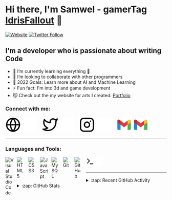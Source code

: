# Hi there, I'm Samwel - gamerTag [IdrisFallout][Website] 👋 

[![Website](https://img.shields.io/website?down_message=unstable&label=waithakasam.tk&style=for-the-badge&up_message=online&url=http%3A%2F%2Fwaithakasam.tk)](http://waithakasam.tk)
[![Twitter Follow](https://img.shields.io/twitter/follow/SamwelWaithak10?label=TWITTER%20FOLLOW&style=for-the-badge)](https://twitter.com/SamwelWaithak10)



## I'm a developer who is passionate about writing Code

- 🌱 I’m currently learning everything 🤣
- 👯 I’m looking to collaborate with other programmers
- 🥅 2022 Goals: Learn more about AI and Machine Learning
- ⚡ Fun fact: I'm into 3d and game development
- 😻 Check out the my website for arts I created: [Portfolio](https://nodemcu-website.pages.dev/art)

### Connect with me:

[![website](./img/globe-light.svg)](http://www.waithakasam.tk#gh-light-mode-only)
[![website](./img/globe-dark.svg)](http://www.waithakasam.tk#gh-dark-mode-only)
&nbsp;&nbsp;
[![website](./img/twitter-light.svg)](https://twitter.com/SamwelWaithak10#gh-light-mode-only)
[![website](./img/twitter-dark.svg)](https://twitter.com/SamwelWaithak10#gh-dark-mode-only)
&nbsp;&nbsp;
[![website](./img/instagram-light.svg)](https://www.instagram.com/samuel.jackey#gh-light-mode-only)
[![website](./img/instagram-dark.svg)](https://www.instagram.com/samuel.jackey#gh-dark-mode-only)
&nbsp;&nbsp;
[![website](./img/gmail-icon.svg)](mailto:waithakasam2017@gmail.com#gh-light-mode-only)
[![website](./img/gmail-icon.svg)](mailto:waithakasam2017@gmail.com#gh-dark-mode-only)

---

### Languages and Tools:

[<img align="left" alt="Visual Studio Code" width="26px" src="https://cdn.jsdelivr.net/gh/devicons/devicon/icons/vscode/vscode-original.svg" style="padding-right:10px;" />][vssite]
[<img align="left" alt="HTML5" width="26px" src="https://cdn.jsdelivr.net/gh/devicons/devicon/icons/html5/html5-original.svg" style="padding-right:10px;" />][htmlfive]
[<img align="left" alt="CSS3" width="26px" src="https://cdn.jsdelivr.net/gh/devicons/devicon/icons/css3/css3-original.svg" style="padding-right:10px;" />][csssite]
[<img align="left" alt="JavaScript" width="26px" src="https://cdn.jsdelivr.net/gh/devicons/devicon/icons/javascript/javascript-original.svg" style="padding-right:10px;" />][jssite]
[<img align="left" alt="MySQL" width="26px" src="https://cdn.jsdelivr.net/gh/devicons/devicon/icons/mysql/mysql-original.svg" style="padding-right:10px;" />][sqlsite]
[<img align="left" alt="Git" width="26px" src="https://cdn.jsdelivr.net/gh/devicons/devicon/icons/git/git-original.svg" style="padding-right:10px;" />][gitsite]
[<img align="left" alt="GitHub" width="26px" src="https://user-images.githubusercontent.com/3369400/139447912-e0f43f33-6d9f-45f8-be46-2df5bbc91289.png" style="padding-right:10px;" />](https://www.github.com/IdrisFallout)
[<img align="left" alt="Terminal" width="26px" src="./img/terminal-light.svg" />](#gh-light-mode-only)
[<img align="left" alt="Terminal" width="26px" src="./img/terminal-dark.svg" />](#gh-dark-mode-only)

<br />
<br />

---




<details>
  <summary>:zap: Recent GitHub Activity</summary>
  
<!--START_SECTION:activity-->
1. ❌ Closed PR [#11](https://github.com/IdrisFallout/Python) in [IdrisFallout/Python](https://github.com/IdrisFallout/Python)
<!--END_SECTION:activity-->

</details>

<details>
  <summary>:zap: GitHub Stats</summary>

  <img align="left" alt="IdrisFallout's GitHub Stats" src="https://github-readme-stats.vercel.app/api?username=IdrisFallout&show_icons=true&hide_border=false&title_color=ff652f&icon_color=FFE400&bg_color=09131B&text_color=ffffff&border_color=0c1a25" />

</details>

[website]: http://www.waithakasam.tk
[twitter]: https://twitter.com/SamwelWaithak10
[instagram]: https://instagram.com/samuel.jackey
[vssite]: https://code.visualstudio.com
[htmlfive]: https://html5up.net
[jssite]: https://www.javascript.com
[sqlsite]: https://www.mysql.com
[gitsite]: https://git-scm.com
[csssite]: https://www.awwwards.com/websites/css3/
